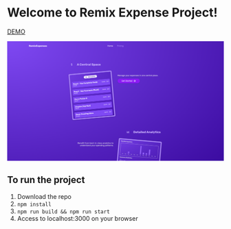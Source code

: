 # Welcome to Remix Expense Project!

[DEMO](https://remix-project-silk.vercel.app/)

![Project Img](https://github.com/JOATLGTM/RemixProject/blob/main/project.png)

## To run the project

1. Download the repo
2. `npm install`
3. `npm run build && npm run start`
4. Access to localhost:3000 on your browser
